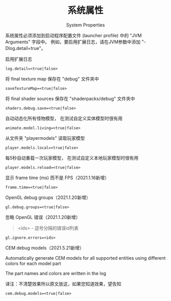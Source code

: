 <center><h1>系统属性</h1><p>System Properties</p></center>

系统属性必须添加到启动程序配置文件 (launcher profile) 中的 "JVM Arguments" 字段中。
例如，要启用扩展日志，请在JVM参数中添加 "-Dlog.detail=true"。

启用扩展日志

```properties
log.detail=<true|false>
```

将 final texture map 保存在 "debug" 文件夹中

```properties
saveTextureMap=<true|false>
```

将 final shader sources 保存在 "shaderpacks/debug" 文件夹中

```properties
shaders.debug.save=<true|false>
```

自动动态化所有怪物模型，
在测试自定义实体模型时很有用

```properties
animate.model.living=<true|false>
```

从文件夹 "playermodels" 读取玩家模型

```properties
player.models.local=<true|false>
```

每5秒自动重载一次玩家模型，
在测试自定义本地玩家模型时很有用

```properties
player.models.reload=<true|false>
```

显示 frame time (ms) 而不是 FPS（2021.1.16新增）

```properties
frame.time=<true|false>
```

OpenGL debug groups（2021.1.20新增）

```properties
gl.debug.groups=<true|false>
```

忽略 OpenGL 错误（2021.1.20新增）

> \<ids\> - 逗号分隔的错误id列表

```properties
gl.ignore.errors=<ids>
```

CEM debug models（2021.5.21新增）

Automatically generate CEM models for all supported entities using different colors for each model part

The part names and colors are written in the log

译注：不清楚效果所以原文放这，如果您知道效果，望告知

```properties
cem.debug.models=<true|false>
```